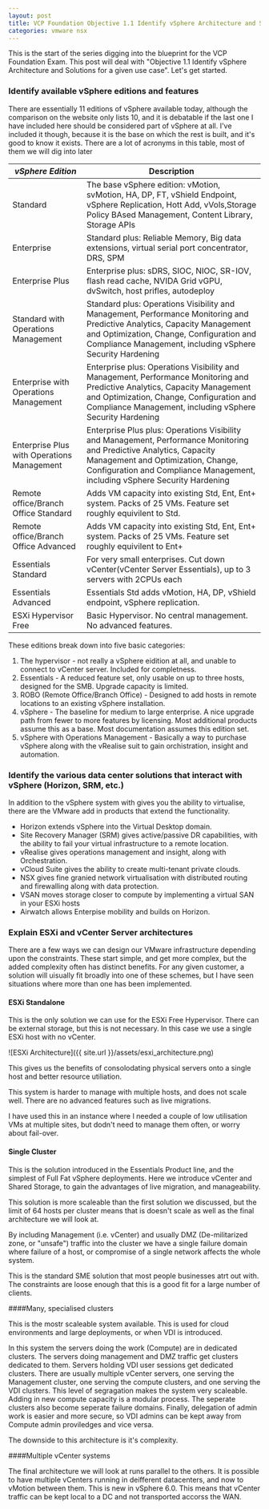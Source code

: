 ```yaml
---
layout: post
title: VCP Foundation Objective 1.1 Identify vSphere Architecture and Solutions
categories: vmware nsx
---
```


This is the start of the series digging into the blueprint for the VCP Foundation Exam. This post will deal with "Objective 1.1 Identify vSphere Architecture and Solutions for a given use case". Let's get started.

### Identify available vSphere editions and features

There are essentially 11 editions of vSphere available today, although the comparison on the website only lists 10, and it is debatable if the last one I have included here should be considered part of vSphere at all. I've included it though, because it is the base on which the rest is built, and it's good to know it exists. There are a lot of acronyms in this table, most of them we will dig into later

| *vSphere Edition*                          	| Description                                                                                                                                                                                                                              	|
|--------------------------------------------	|------------------------------------------------------------------------------------------------------------------------------------------------------------------------------------------------------------------------------------------	|
| Standard                                   	| The base vSphere edition: vMotion, svMotion, HA, DP, FT, vShield Endpoint, vSphere Replication, Hott Add, vVols,Storage Policy BAsed Management, Content Library, Storage APIs                                                           	|
| Enterprise                                 	| Standard plus: Reliable Memory, Big data extensions, virtual serial port concentrator, DRS, SPM                                                                                                                                          	|
| Enterprise Plus                            	| Enterprise plus: sDRS, SIOC, NIOC, SR-IOV, flash read cache, NVIDA Grid vGPU, dvSwitch, host prifles, autodeploy                                                                                                                         	|
| Standard with Operations Management        	| Standard plus: Operations Visibility and Management, Performance Monitoring and Predictive Analytics, Capacity Management and Optimization, Change, Configuration and Compliance Management, including vSphere Security Hardening        	|
| Enterprise with Operations Management      	| Enterprise plus: Operations Visibility and Management, Performance Monitoring and Predictive Analytics, Capacity Management and Optimization, Change, Configuration and Compliance Management, including vSphere Security Hardening      	|
| Enterprise Plus with Operations Management 	| Enterprise Plus plus: Operations Visibility and Management, Performance Monitoring and Predictive Analytics, Capacity Management and Optimization, Change, Configuration and Compliance Management, including vSphere Security Hardening 	|
| Remote office/Branch Office Standard       	| Adds VM capacity into existing Std, Ent, Ent+ system. Packs of 25 VMs. Feature set roughly equivilent to Std.                                                                                                                            	|
| Remote office/Branch Office Advanced       	| Adds VM capacity into existing Std, Ent, Ent+ system. Packs of 25 VMs. Feature set roughly equivilent to Ent+                                                                                                                            	|
| Essentials Standard                        	| For very small enterprises. Cut down vCenter(vCenter Server Essentials), up to 3 servers with 2CPUs each                                                                                                                                 	|
| Essentials Advanced                        	| Essentials Std adds vMotion, HA, DP, vShield endpoint, vSphere replication.                                                                                                                                                              	|
| ESXi Hypervisor Free                       	| Basic Hypervisor. No central management. No advanced features.                                                                                                                                                                           	|

These editions break down into five basic categories:

1. The hypervisor - not really a vSphere eidition at all, and unable to connect to vCenter server. Included for completness.
2. Essentials - A reduced feature set, only usable on up to three hosts, designed for the SMB. Upgrade capacity is limited.
3. ROBO (Remote Office/Branch Office) - Designed to add hosts in remote locations to an existing vSphere installation. 
4. vSphere - The baseline for medium to large enterprise. A nice upgrade path from fewer to more features by licensing. Most additional products assume this as a base. Most documentation assumes this edition set.
5. vSphere with Operations Management - Basically a way to purchase vSphere along with the vRealise suit to gain orchistration, insight and automation.

### Identify the various data center solutions that interact with vSphere (Horizon, SRM, etc.)

In addition to the vSphere system with gives you the ability to virtualise, there are the VMware add in products that extend the functionality.

* Horizon extends vSphere into the Virtual Desktop domain.
* Site Recovery Manager (SRM) gives active/passive DR capabilities, with the ability to fail your virtual infrastructure to a remote location.
* vRealise gives operations management and insight, along with Orchestration.
* vCloud Suite gives the ability to create multi-tenant private clouds.
* NSX gives fine granied network virtualisation with distributed routing and firewalling along with data protection.
* VSAN moves storage closer to compute by implementing a virtual SAN in your ESXi hosts
* Airwatch allows Enterpise mobility and builds on Horizon.

### Explain ESXi and vCenter Server architectures

There are a few ways we can design our VMware infrastructure depending upon the constraints. These start simple, and get more complex, but the added complexity often has distinct benefits. For any given customer, a solution will uisually fit broadly into one of these schemes, but I have seen situations where more than one has been implemented.

#### ESXi Standalone

This is the only solution we can use for the ESXi Free Hypervisor. There can be external storage, but this is not necessary. In this case we use a single ESXi host with no vCenter. 

![ESXi Architecture]({{ site.url }}/assets/esxi_architecture.png)

This gives us the benefits of consolodating physical servers onto a single host and better resource utiliation. 

This system is harder to manage with multiple hosts, and does not scale well. There are no advanced features such as live migrations.

I have used this in an instance where I needed a couple of low utilisation VMs at multiple sites, but dodn't need to manage them often, or worry about fail-over. 

#### Single Cluster

This is the solution introduced in the Essentials Product line, and the simplest of Full Fat vSphere deployments. Here we introduce vCenter and Shared Storage, to gain the advantages of live migration, and manageability.

This solution is more scaleable than the first solution we discussed, but the limit of 64 hosts per cluster means that is doesn't scale as well as the final architecture we will look at.

By including Management (i.e. vCenter) and usually DMZ (De-militarized zone, or "unsafe") traffic into the cluster we have a single failure domain where failure of a host, or compromise of a single network affects the whole system.

This is the standard SME solution that most people businesses atrt out with. The constraints are loose enough that this is a good fit for a large number of clients.

####Many, specialised clusters

This is the mostr scaleable system available. This is used for cloud environments and large deployments, or when VDI is introduced.

In this system the servers doing the work (Compute) are in dedicated clusters. The servers doing management and DMZ traffic get clusters dedicated to them. Servers holding VDI user sessions get dedicated clusters. There are usually multiple vCenter servers, one serving the Management cluster, one serving the compute clusters, and one serving the VDI clusters. This level of segragation makes the system very scaleable. Adding in new compute capacity is a modular process. The seperate clusters also become seperate failure domains. Finally, delegation of admin work is easier and more secure, so VDI admins can be kept away from Compute admin proviledges and vice versa.

The downside to this architecture is it's complexity.

####Multiple vCenter systems

The final architecture we will look at runs parallel to the others. It is possible to have multiple vCenters running in deifferent datacenters, and now to vMotion between them. This is new in vSphere 6.0. This means that vCenter traffic can be kept local to a DC and not transported accorss the WAN. 
